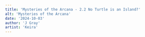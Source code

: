 ```yaml
---
title: 'Mysteries of the Arcana - 2.2 No Turtle is an Island?'
alt: 'Mysteries of the Arcana'
date: '2024-10-03'
author: 'J Gray'
artist: 'Keira'
---
```

